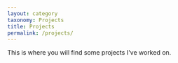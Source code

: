 ```yaml
---
layout: category
taxonomy: Projects
title: Projects
permalink: /projects/
---
```


This is where you will find some projects I've worked on.
